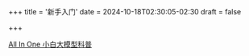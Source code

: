 +++
title = '新手入门'
date = 2024-10-18T02:30:05-02:30
draft = false

+++

[All In One 小白大模型科普](/posts/aio-llm/)
